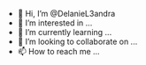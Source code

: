 - 👋 Hi, I’m @DelanieL3andra
- 👀 I’m interested in ...
- 🌱 I’m currently learning ...
- 💞️ I’m looking to collaborate on ...
- 📫 How to reach me ...

<!---
DelanieL3andra/DelanieL3andra is a ✨ special ✨ repository because its `README.md` (this file) appears on your GitHub profile.
You can click the Preview link to take a look at your changes.
--->
